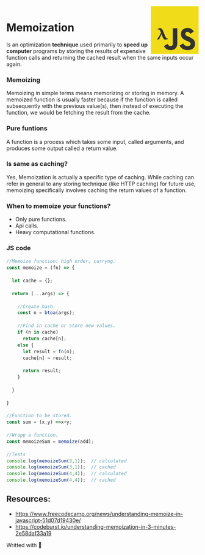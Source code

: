 <img src="https://github.com/damiancipolat/Functional_programming_in_JS/blob/master/doc/fp.png?raw=true" width="125px" align="right" />

# Memoization
Is an optimization **technique** used primarily to **speed up computer** programs by storing the results of expensive function calls and returning the cached result when the same inputs occur again.

### Memoizing
Memoizing in simple terms means memorizing or storing in memory. A memoized function is usually faster because if the function is called subsequently with the previous value(s), then instead of executing the function, we would be fetching the result from the cache.

### Pure funtions
A function is a process which takes some input, called arguments, and produces some output called a return value.

### Is same as caching?
Yes, Memoization is actually a specific type of caching. While caching can refer in general to any storing technique (like HTTP caching) for future use, memoizing specifically involves caching the return values of a function.

### When to memoize your functions?
- Only pure functions.
- Api calls.
- Heavy computational functions.

### JS code
```js
//Memoize function: high order, curryng.
const memoize = (fn) => {

  let cache = {};
  
  return (...args) => {
    
    //Create hash.
    const n = btoa(args);

    //Find in cache or store new values.
    if (n in cache)      
      return cache[n];
    else {    
      let result = fn(n);
      cache[n] = result;

      return result;
    }

  }

}

//Function to be stored.
const sum = (x,y) =>x+y;

//Wrapp a function.
const memoizeSum = memoize(add);

//Tests
console.log(memoizeSum(3,1));  // calculated
console.log(memoizeSum(3,1));  // cached
console.log(memoizeSum(4,4));  // calculated
console.log(memoizeSum(4,4));  // cached
```

## Resources:
- https://www.freecodecamp.org/news/understanding-memoize-in-javascript-51d07d19430e/
- https://codeburst.io/understanding-memoization-in-3-minutes-2e58daf33a19

Writted with 💖
